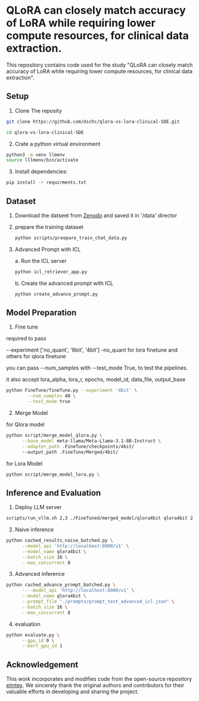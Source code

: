 # QLoRA can closely match accuracy of LoRA while requiring lower compute resources, for clinical data extraction.

This repository contains code used for the study "QLoRA can closely match accuracy of LoRA while requiring lower compute resources, for clinical data extraction". 

## Setup 
1. Clone The reposity 
```bash
git clone https://github.com/dschc/qlora-vs-lora-clinical-SDE.git 

cd qlora-vs-lora-clinical-SDE 

```

2. Crate a python virtual environment 
```bash 
python3 -m venv llmenv 
source lllmenv/bin/activate
```

3. Install dependencies: 
```bash 
pip install -r requirments.txt
```

## Dataset 

1. Download the datseet from [Zenodo](https://zenodo.org/records/14793810) and saved it in '/data' director 


2. prepare the training dataset
      ```bash 
      python scripts/preepare_train_chat_data.py 
      ```

3. Advanced Prompt with ICL 

      a. Run the ICL server 
      ```bash 
      python icl_retriever_app.py
      ``` 

      b. Create the advanced prompt with ICL 
      ```bash 
      python create_advance_prompt.py
      ```

## Model Preparation 
1. Fine tune 

required to pass 

--experiment ['no_quant', '8bit', '4bit'] -no_quant for lora finetune and others for qlora finetune 

you can pass --num_samples with --test_mode True, to test the pipelines. 

it also accept lora_alpha, lora_r, epochs, model_id, data_file, output_base 


```bash 
python FineTune/fineTune.py --experiment '4bit' \
        --num_samples 40 \
        --test_mode true
```
2. Merge Model 

for Qlora model

```bash 
python script/merge_model_qlora.py \
      --base_model meta-llama/Meta-Llama-3.1-8B-Instruct \
      --adapter_path .FineTune/checkpoints/4bit/
      --output_path .FineTune/Merged/4bit/ 
```

for Lora Model 
```bash 
python script/merge_model_lora.py \ 
```

## Inference and Evaluation 

1. Deploy LLM server
```bash 
scripts/run_vllm.sh 2,3 ./FineTuned/merged_model/qlora4bit qlora4bit 2 
```

2. Naive inference 
```bash
python cached_results_naive_batched.py \
      --model_api 'http://localhost:8000/v1' \
      --model_name qlora4bit \
      --batch_size 16 \
      --max_concurrent 8 
```

3. Advanced inference 
```bash 
python cached_advance_prompt_batched.py \
      ----model_api 'http://localhost:8000/v1' \
      --model_name qlora4bit \
      --prompt_file "./prompts/prompt_test_advanced_icl.json" \
      --batch_size 16 \
      --max_concurrent 8 
```

4. evaluation 
```bash 
python evaluate.py \
      --gpu_id 0 \
      --bert_gpu_id 1
```


## Acknowledgement
This work incorporates and modifies code from the open-source repository [elmtex](https://gitlab.cc-asp.fraunhofer.de/health-open/elmtex). We sincerely thank the original authors and contributors for their valuable efforts in developing and sharing the project.